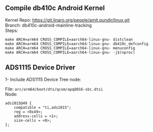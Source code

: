 ## Compile db410c Android Kernel
Kernel Repo: https://git.linaro.org/people/amit.pundir/linux.git  
Branch: db410c-android-mainline-tracking  
Steps: 
```
make ARCH=arm64 CROSS_COMPILE=aarch64-linux-gnu- distclean
make ARCH=arm64 CROSS_COMPILE=aarch64-linux-gnu- db410c_defconfig
make ARCH=arm64 CROSS_COMPILE=aarch64-linux-gnu- menuconfig
make ARCH=arm64 CROSS_COMPILE=aarch64-linux-gnu- -j$(nproc)
```

## ADS1115 Device Driver
1- Include ADS1115 Device Tree node:  

File: ```arc/arm64/boot/dts/qcom/apq8016-sbc.dtsi```  
Node: 
```
ads1015@49 {
	compatible = "ti,ads1015";
	reg = <0x49>;
	address-cells = <1>;
	size-cells = <0>;
};
```
